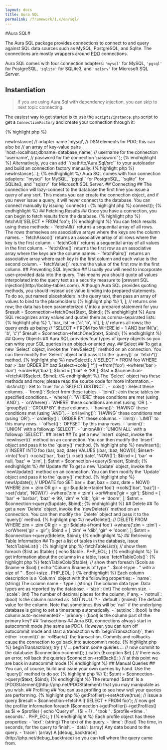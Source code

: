 ```yaml
---
layout: docs
title: Aura SQL
permalink: /framework/1.x/en/sql/
---
```


#Aura SQL#

The Aura SQL package provides connections to connect to and query against SQL
data sources such as MySQL, PostgreSQL, and Sqlite. The connections are mostly
wrappers around [PDO](http://php.net/PDO) connections.

Aura SQL comes with four connection adapters: `'mysql'` for MySQL, `'pgsql'`
for PostgreSQL, `'sqlite'` for SQLite3, and `'sqlsrv'` for Microsoft SQL
Server.

## Instantiation ##

> If you are using Aura.Sql with dependency injection, you can skip to
next topic connecting.

The easiest way to get started is to use the `scripts/instance.php` script to
get a `ConnectionFactory` and create your connection through it:

{% highlight php %}
<?php
$connection_factory = include '/path/to/Aura.Sql/scripts/instance.php';
$connection = $connection_factory->newInstance(

    // adapter name
    'mysql',

    // DSN elements for PDO; this can also be
    // an array of key-value pairs
    'host=localhost;dbname=database_name',

    // username for the connection
    'username',

    // password for the connection
    'password'
);
{% endhighlight %}

Alternatively, you can add `'/path/to/Aura.Sql/src'` to your autoloader and
build an connection factory manually:

{% highlight php %}
<?php
use Aura\Sql\ConnectionFactory;
$connection_factory = new ConnectionFactory;
$connection = $connection_factory->newInstance(...);
{% endhighlight %}

Aura SQL comes with four connection adapters: `'mysql'` for MySQL, `'pgsql'`
for PostgreSQL, `'sqlite'` for SQLite3, and `'sqlsrv'` for Microsoft SQL
Server.

## Connecting ##

The connection will lazy-connect to the database the first time you issue a
query of any sort. This means you can create the connection object, and if you
never issue a query, it will never connect to the database.

You can connect manually by issuing `connect()`:

{% highlight php %}
<?php
$connection->connect();
{% endhighlight %}

## Fetching Results ##

Once you have a connection, you can begin to fetch results from the database.


{% highlight php %}
<?php
// returns all rows
$result = $connection->fetchAll('SELECT * FROM foo');
{% endhighlight %}

You can fetch results using these methods:

- `fetchAll()` returns a sequential array of all rows. The rows themselves are
  associative arrays where the keys are the column names.

- `fetchAssoc()` returns an associative array of all rows where the key is the
  first column.

- `fetchCol()` returns a sequential array of all values in the first column.

- `fetchOne()` returns the first row as an associative array where the keys
  are the column names.

- `fetchPairs()` returns an associative array where each key is the first
  column and each value is the second column.

- `fetchValue()` returns the value of the first row in the first column.


## Preventing SQL Injection ##

Usually you will need to incorporate user-provided data into the query. This
means you should quote all values interpolated into the query text as a
security measure to [prevent SQL injection](http://bobby-tables.com/).

Although Aura SQL provides quoting methods, you should instead use value
binding into prepared statements. To do so, put named placeholders in the
query text, then pass an array of values to bind to the placeholders:

{% highlight php %}
<?php
// the text of the query
$text = 'SELECT * FROM foo WHERE id = :id';

// values to bind to query placeholders
$bind = [
    'id' => 1,
];

// returns one row; the data has been parameterized
// into a prepared statement for you
$result = $connection->fetchOne($text, $bind);
{% endhighlight %}

Aura SQL recognizes array values and quotes them as comma-separated lists:

{% highlight php %}
<?php
// the text of the query
$text = 'SELECT * FROM foo WHERE id = :id AND bar IN(:bar_list)';

// values to bind to query placeholders
$bind = [
    'id' => 1,
    'bar_list' => ['a', 'b', 'c'],
];

// returns all rows; the query ends up being
// "SELECT * FROM foo WHERE id = 1 AND bar IN('a', 'b', 'c')"
$result = $connection->fetchOne($text, $bind);
{% endhighlight %}

## Query Objects ##

Aura SQL provides four types of query objects so you can write your SQL
queries in an object-oriented way.

## Select ##

To get a new `Select` object, invoke the `newSelect()` method on an connection.
You can then modify the `Select` object and pass it to the `query()` or
`fetch*()` method.

{% highlight php %}
<?php
// create a new Select object
$select = $connection->newSelect();

// SELECT * FROM foo WHERE bar > :bar ORDER BY baz
$select->cols(['*'])
       ->from('foo')
       ->where('bar > :bar')
       ->orderBy('baz');

$bind = ['bar' => '88'];

$list = $connection->fetchAll($select, $bind);
{% endhighlight %}

The `Select` object has these methods and more; please read the source code
for more information.

- `distinct()`: Set to `true` for a `SELECT DISTINCT`.

- `cols()`: Select these columns.

- `from()`: Select from these tables.

- `join()`: Join these tables on specified conditions.

- `where()`: `WHERE` these conditions are met (using `AND`).

- `orWhere()`: `WHERE` these conditions are met (using `OR`).

- `groupBy()`: `GROUP BY` these columns.

- `having()`: `HAVING` these conditions met (using `AND`).

- `orHaving()`: `HAVING` these conditions met (using `OR`).

- `orderBy()`: `ORDER BY` these columns.

- `limit()`: `LIMIT` to this many rows.

- `offset()`: `OFFSET` by this many rows.

- `union()`: `UNION` with a followup `SELECT`.

- `unionAll()`: `UNION ALL` with a followup `SELECT`.

## Insert ##

To get a new `Insert` object, invoke the `newInsert()` method on an connection.
You can then modify the `Insert` object and pass it to the `query()` method.

{% highlight php %}
<?php
// create a new Insert object
$insert = $connection->newInsert();

// INSERT INTO foo (bar, baz, date) VALUES (:bar, :baz, NOW());
$insert->into('foo')
       ->cols(['bar', 'baz'])
       ->set('date', 'NOW()');

$bind = [
    'bar' => null,
    'baz' => 'zim',
];

$stmt = $connection->query($insert, $bind);
{% endhighlight %}

## Update ##

To get a new `Update` object, invoke the `newUpdate()` method on an connection.
You can then modify the `Update` object and pass it to the `query()` method.

{% highlight php %}
<?php
// create a new Update object
$update = $connection->newUpdate();

// UPDATE foo SET bar = :bar, baz = :baz, date = NOW() WHERE zim = :zim OR gir = :gir
$update->table('foo')
       ->cols(['bar', 'baz'])
       ->set('date', 'NOW()')
       ->where('zim = :zim')
       ->orWhere('gir = :gir');

$bind = [
    'bar' => 'barbar',
    'baz' => 99,
    'zim' => 'dib',
    'gir' => 'doom',
];

$stmt = $connection->query($update, $bind);
{% endhighlight %}

## Delete ##

To get a new `Delete` object, invoke the `newDelete()` method on an connection.
You can then modify the `Delete` object and pass it to the `query()` method.

{% highlight php %}
<?php
// create a new Delete object
$delete = $connection->newDelete();

// DELETE FROM WHERE zim = :zim OR gir = :gir
$delete->from('foo')
       ->where('zim = :zim')
       ->orWhere('gir = :gir');

$bind = [
    'zim' => 'dib',
    'gir' => 'doom',
];

$stmt = $connection->query($delete, $bind);
{% endhighlight %}

## Retrieving Table Information ##

To get a list of tables in the database, issue `fetchTableList()`:

{% highlight php %}
<?php
// get the list of tables
$list = $connection->fetchTableList();

// show them
foreach ($list as $table) {
    echo $table . PHP_EOL;
}
{% endhighlight %}

To get information about the columns in a table, issue `fetchTableCols()`:

{% highlight php %}
<?php
// the table to get cols for
$table = 'foo';

// get the cols
$cols = $connection->fetchTableCols($table);

// show them
foreach ($cols as $name => $col) {
    echo "Column $name is of type "
       . $col->type
       . " with a size of "
       . $col->size
       . PHP_EOL;
}
{% endhighlight %}

Each column description is a `Column` object with the following properties:

- `name`: (string) The column name

- `type`: (string) The column data type.  Data types are as reported by the database.

- `size`: (int) The column size.

- `scale`: (int) The number of decimal places for the column, if any.

- `notnull`: (bool) Is the column marked as `NOT NULL`?

- `default`: (mixed) The default value for the column. Note that sometimes this will be `null` if the underlying database is going to set a timestamp automatically.

- `autoinc`: (bool) Is the column auto-incremented?

- `primary`: (bool) Is the column part of the primary key?

## Transactions ##

Aura SQL connections always start in autocommit mode (the same as PDO). However,
you can turn off autocommit mode and start a transaction with
`beginTransaction()`, then either `commit()` or `rollBack()` the transaction.
Commits and rollbacks cause the connection to go back into autocommit mode.

{% highlight php %}
<?php
// turn off autocommit and start a transaction
$connection->beginTransaction();

try {
    // ... perform some queries ...
    // now commit to the database:
    $connection->commit();
} catch (Exception $e) {
    // there was an error, roll back the queries
    $connection->rollBack();
}

// at this point we are back in autocommit mode
{% endhighlight %}

## Manual Queries ##

You can, of course, build and issue your own queries by hand. Use the
`query()` method to do so:

{% highlight php %}
<?php
$text = "SELECT * FROM foo WHERE id = :id";
$bind = ['id' => 1];
$stmt = $connection->query($text, $bind);
{% endhighlight %}

The returned `$stmt` is a [PDOStatement](http://php.net/PDOStatement) that you
may manipulate as you wish.

## Profiling ##

You can use profiling to see how well your queries are performing.

{% highlight php %}
<?php
// turn on the profiler
$connection->getProfiler()->setActive(true);

// issue a query
$result = $connection->fetchAll('SELECT * FROM foo');

// now get the profiler information
foreach ($connection->getProfiler()->getProfiles() as $i => $profile) {
    echo 'Query #' . ($i + 1)
       . ' took ' . $profile->time . ' seconds.'
       . PHP_EOL;
}
{% endhighlight %}

Each profile object has these properties:

- `text`: (string) The text of the query.

- `time`: (float) The time, in seconds, for the query to finish.

- `data`: (array) Any data bound to the query.

- `trace`: (array) A [debug_backtrace](http://php.net/debug_backtrace) so
  you can tell where the query came from.
